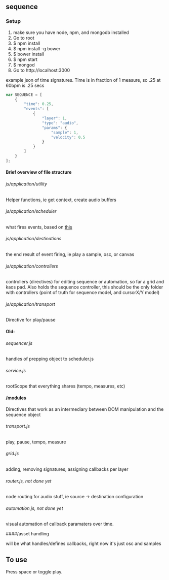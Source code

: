 ## sequence

### Setup

1. make sure you have node, npm, and mongodb installed
2. Go to root
3. $ npm install
4. $ npm install -g bower
5. $ bower install
6. $ npm start
7. $ mongod
8. Go to  http://localhost:3000

example json of time signatures. Time is in fraction of 1 measure, so .25 at 60bpm is .25 secs

```javascript
var SEQUENCE = [
    {
        "time": 0.25,
        "events": [
            {
                "layer": 1,
                "type": "audio",
                "params": {
                    "sample": 1,
                    "velocity": 0.5
                }
            }
        ]
    }
];
```

#### Brief overview of file structure

###### js/application/utility
Helper functions, ie get context, create audio buffers

###### js/application/scheduler
what fires events, based on [this](http://www.html5rocks.com/en/tutorials/audio/scheduling/)

###### js/application/destinations
the end result of event firing, ie play a sample, osc, or canvas

###### js/application/controllers
controllers (directives) for editing sequence or automation, so far a grid and kaos pad. Also holds the sequence controller, this should be the only folder with controllers (point of truth for sequence model, and cursorX/Y model)

###### js/application/transport
Directive for play/pause


#### Old:

###### sequencer.js
handles of prepping object to scheduler.js

###### service.js
rootScope that everything shares (tempo, measures, etc)

#### /modules
Directives that work as an intermediary between DOM manipulation and the sequence object

###### transport.js
play, pause, tempo, measure

###### grid.js
adding, removing signatures, assigning callbacks per layer

###### router.js, not done yet
node routing for audio stuff, ie source -> destination configuration

###### automation.js, not done yet
visual automation of callback paramaters over time.

####/asset handling

will be what handles/defines callbacks, right now it's just osc and samples


## To use
Press space or toggle play.